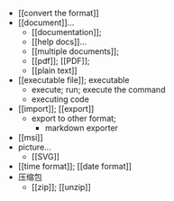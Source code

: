 - [[convert the format]]
- [[document]]...
    - [[documentation]];
    - [[help docs]]...
    - [[multiple documents]];
    - [[pdf]]; [[PDF]];
    - [[plain text]]
- [[executable file]]; executable
    - execute; run; execute the command
    - executing code
- [[import]]; [[export]]
    - export to other format;
        - markdown exporter
- [[msi]]
- picture...
    - [[SVG]]
- [[time format]]; [[date format]]
- 压缩包
    - [[zip]]; [[unzip]]
